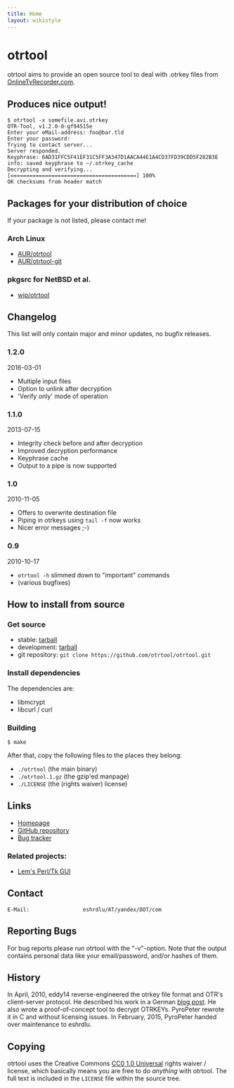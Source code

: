 ```yaml
---
title: Home
layout: wikistyle
---
```


otrtool
=======
otrtool aims to provide an open source tool to deal with .otrkey files from [OnlineTvRecorder.com](http://onlinetvrecorder.com/).

Produces nice output!
---------------------

    $ otrtool -x somefile.avi.otrkey
    OTR-Tool, v1.2.0-0-gf94515e
    Enter your eMail-address: foo@bar.tld
    Enter your password:
    Trying to contact server...
    Server responded.
    Keyphrase: 6AD31FFC5F41EF31C5FF3A347D1AACA44E1A4CD37FD39CDD5F282B3E
    info: saved keyphrase to ~/.otrkey_cache
    Decrypting and verifying...
    [========================================] 100%
    OK checksums from header match

Packages for your distribution of choice
----------------------------------------

If your package is not listed, please contact me!

### Arch Linux
* [AUR/otrtool](https://aur.archlinux.org/packages/otrtool/)
* [AUR/otrtool-git](https://aur.archlinux.org/packages/otrtool-git/)

### pkgsrc for NetBSD et al.
* [wip/otrtool](http://pkgsrc.se/wip/otrtool)

Changelog
---------

This list will only contain major and minor updates, no bugfix releases.

### 1.2.0
2016-03-01
* Multiple input files
* Option to unlink after decryption
* 'Verify only' mode of operation

### 1.1.0
2013-07-15
* Integrity check before and after decryption
* Improved decryption performance
* Keyphrase cache
* Output to a pipe is now supported

### 1.0
2010-11-05
* Offers to overwrite destination file
* Piping in otrkeys using `tail -f` now works
* Nicer error messages ;-)

### 0.9
2010-10-17
* `otrtool -h` slimmed down to "important" commands
* (various bugfixes)

How to install from source
--------------------------

### Get source

* stable: [tarball](https://github.com/otrtool/otrtool/tarball/stable)
* development: [tarball](https://github.com/otrtool/otrtool/tarball/master)
* git repository: `git clone https://github.com/otrtool/otrtool.git`

### Install dependencies

The dependencies are:
* libmcrypt
* libcurl / curl

### Building

    $ make

After that, copy the following files to the places they belong:

* `./otrtool` (the main binary)
* `./otrtool.1.gz` (the gzip'ed manpage)
* `./LICENSE` (the (rights waiver) license)

Links
-----

* [Homepage](https://otrtool.github.io/otrtool/)
* [GitHub repository](https://github.com/otrtool/otrtool)
* [Bug tracker](https://github.com/otrtool/otrtool/issues)

### Related projects:

* [Lem's Perl/Tk GUI](https://github.com/Lem/otrtool-gui)

Contact
-------

    E-Mail:                 eshrdlu/AT/yandex/DOT/com

Reporting Bugs
--------------

For bug reports please run otrtool with the "-v"-option. Note that the output contains personal data like your email/password, and/or hashes of them.

History
-------

In April, 2010, eddy14 reverse-engineered the otrkey file format and OTR's client-server protocol. He described his work in a German [blog post](http://pyropeter.eu/41yd.de/blog/2010/04/18/otrkey-breaker/). He also wrote a proof-of-concept tool to decrypt OTRKEYs. PyroPeter rewrote it in C and without licensing issues.
In February, 2015, PyroPeter handed over maintenance to eshrdlu.

Copying
-------

otrtool uses the Creative Commons [CC0 1.0 Universal](https://creativecommons.org/publicdomain/zero/1.0/) rights waiver / license, which basically means you are free to do *anything* with otrtool.
The full text is included in the `LICENSE` file within the source tree.
